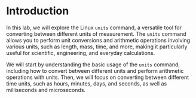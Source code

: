 # Introduction

In this lab, we will explore the Linux `units` command, a versatile tool for converting between different units of measurement. The `units` command allows you to perform unit conversions and arithmetic operations involving various units, such as length, mass, time, and more, making it particularly useful for scientific, engineering, and everyday calculations.

We will start by understanding the basic usage of the `units` command, including how to convert between different units and perform arithmetic operations with units. Then, we will focus on converting between different time units, such as hours, minutes, days, and seconds, as well as milliseconds and microseconds.

